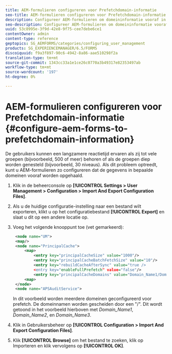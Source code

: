 ```yaml
---
title: AEM-formulieren configureren voor Prefetchdomain-informatie
seo-title: AEM-formulieren configureren voor Prefetchdomain-informatie
description: Configureer AEM-formulieren om domeininformatie vooraf in te stellen als u een langzamere responstijd hebt vanwege diepgeneste groepen of als u lid bent van veel groepen.
seo-description: Configureer AEM-formulieren om domeininformatie vooraf in te stellen als u een langzamere responstijd hebt vanwege diepgeneste groepen of als u lid bent van veel groepen.
uuid: 53c8995e-3f9d-42e8-9f75-cee7debe6ce1
contentOwner: admin
content-type: reference
geptopics: SG_AEMFORMS/categories/configuring_user_management
products: SG_EXPERIENCEMANAGER/6.5/FORMS
discoiquuid: f9a3f897-90c6-4942-8a86-aae510298f2a
translation-type: tm+mt
source-git-commit: 1343cc33a1e1ce26c0770a3b49317e82353497ab
workflow-type: tm+mt
source-wordcount: '197'
ht-degree: 0%

---
```



# AEM-formulieren configureren voor Prefetchdomain-informatie {#configure-aem-forms-to-prefetchdomain-information}

De gebruikers kunnen een langzamere reactietijd ervaren als zij tot vele groepen (bijvoorbeeld, 500 of meer) behoren of als de groepen diep worden genesteld (bijvoorbeeld, 30 niveaus). Als dit probleem optreedt, kunt u AEM-formulieren zo configureren dat de gegevens in bepaalde domeinen vooraf worden opgehaald.

1. Klik in de beheerconsole op **[!UICONTROL Settings > User Management > Configuration > Import And Export Configuration Files]**.
1. Als u de huidige configuratie-instelling naar een bestand wilt exporteren, klikt u op het configuratiebestand **[!UICONTROL Export]** en slaat u dit op een andere locatie op.
1. Voeg het volgende knooppunt toe (vet gemarkeerd):

   ```xml
    <node name="UM">
    <map/>
    <node name="PrincipalCache">
        <map>
            <entry key="principalCacheSize" value="1000"/>
            <entry key="principalCacheBatchFetchSize" value="10"/>
            <entry key="rebuildCacheAfterSync" value="true />
            <entry key="enableFullPrefetch" value="false"/>
            <entry key="principalCacheDomains" value="Domain_Name1/Domain_Name2/Domain_Name3"/>
        <map>
    </node>
    <node name="APSAuditService">
   ```

   In dit voorbeeld worden meerdere domeinen geconfigureerd voor prefetch. De domeinnamen worden gescheiden door een &quot;/&quot;. Dit wordt getoond in het voorbeeld hierboven met *Domain_Name1*, *Domain_Name2*, en *Domain_Name3*.

1. Klik in Gebruikersbeheer op **[!UICONTROL Configuration > Import And Export Configuration Files]**.
1. Klik **[!UICONTROL Browse]** om het bestand te zoeken, klik op Importeren en klik vervolgens op **[!UICONTROL OK]**.

